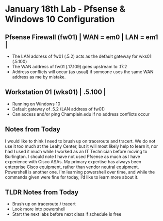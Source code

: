 # January 18th Lab - Pfsense & Windows 10 Configuration
## Pfsense Firewall (fw01) | WAN = em0 | LAN = em1 |
- The LAN address of fw01 (.5.2) acts as the default gateway for wks01 (.5.100)
- The WAN address of fw01 (.17.109) goes upstream to .17.2
- Address conflicts will occur (as usual) if someone uses the same WAN address as me by mistake.
## Workstation 01 (wks01) | .5.100 |
- Running on Windows 10
- Default gateway of .5.2 (LAN address of fw01)
- Can access and/or ping Champlain.edu if no address conflicts occur
## Notes from Today
I would like to think I need to brush up on traceroute and tracert. We do not use it too much at the Leahy Center, but it will most likely help to learn it, nor had I used it much while I worked as an IT Technician before moving to Burlington. 
I should note I have not used Pfsense as much as I have experience with Cisco ASAs. My primary expertise has always been enterprise Cisco equipment, rather than vendor neutral equipment. 
Powershell is another one. I'm learning powershell over time, and while the commands given were fine for today, I’d like to learn more about it.
## TLDR Notes from Today
- Brush up on traceroute / tracert
- Look more into powershell
- Start the next labs before next class if schedule is free
